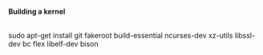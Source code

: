 **Building a kernel**

<br>
sudo apt-get install git fakeroot build-essential ncurses-dev xz-utils libssl-dev bc flex libelf-dev bison

